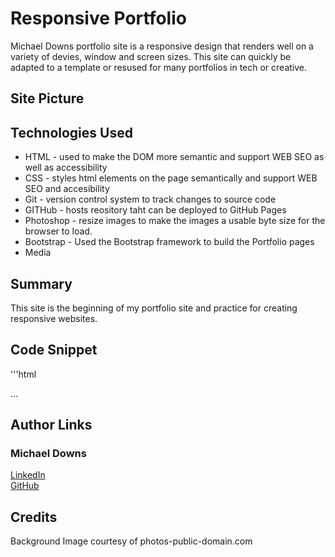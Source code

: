 # Responsive Portfolio
Michael Downs portfolio site is a responsive design that renders well on a variety of devies, window and screen sizes.  This site can quickly be adapted to a template or resused for many portfolios in tech or creative. 

## Site Picture


## Technologies Used
- HTML - used to make the DOM more semantic and support WEB SEO as well as accessibility
- CSS - styles html elements on the page semantically and support WEB SEO and accesibility
- Git - version control system to track changes to source code
- GITHub - hosts reository taht can be deployed to GitHub Pages
- Photoshop - resize images to make the images a usable byte size for the browser to load.
- Bootstrap - Used the Bootstrap framework to build the Portfolio pages
- Media

## Summary
This site is the beginning of my portfolio site and practice for creating responsive websites.  

## Code Snippet
<!-- Summary of why this snippet is shown below -->
'''html  


...


## Author Links
### Michael Downs
[LinkedIn](http://www.linkedin.com/in/michaeldownssj)  
[GitHub](https://chindowns.github.io/) 

## Credits
Background Image courtesy of photos-public-domain.com
